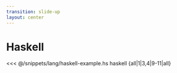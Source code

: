```yaml
---
transition: slide-up
layout: center
---
```


# Haskell

<<< @/snippets/lang/haskell-example.hs haskell {all|1|3,4|9-11|all}